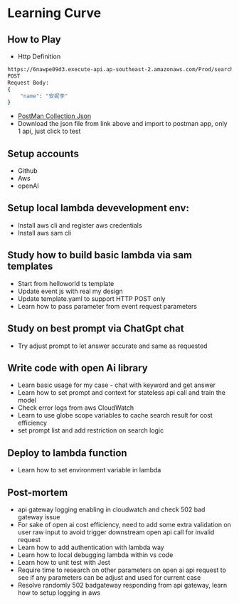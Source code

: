 # Learning Curve

## How to Play
+ Http Definition 
```bash
https://6nawpe09d3.execute-api.ap-southeast-2.amazonaws.com/Prod/search
POST
Request Body:
{
    "name": "安妮李"
}
```

+ [PostMan Collection Json](https://github.com/plutosun/play-aws/blob/main/everyoung.postman_collection.json)
+ Download the json file from link above and import to postman app, only 1 api, just click to test

## Setup accounts
+ Github
+ Aws
+ openAI

## Setup local lambda devevelopment env:
+ Install aws cli and register aws credentials
+ Install aws sam cli

## Study how to build basic lambda via sam templates 
+ Start from helloworld ts template
+ Update event js with real my design
+ Update template.yaml to support HTTP POST only
+ Learn how to pass parameter from event request parameters

## Study on best prompt via ChatGpt chat
+ Try adjust prompt to let answer accurate and same as requested

## Write code with open Ai library
+ Learn basic usage for my case - chat with keyword and get answer
+ Learn how to set prompt and context for stateless api call and train the model
+ Check error logs from aws CloudWatch
+ Learn to use globe scope variables to cache search result for cost efficiency
+ set prompt list and add restriction on search logic

## Deploy to lambda function
+ Learn how to set environment variable in lambda

## Post-mortem
+ api gateway logging enabling in cloudwatch and check 502 bad gateway issue
+ For sake of open ai cost efficiency, need to add some extra validation on user raw input to avoid trigger downstream open api call for invalid request 
+ Learn how to add authentication with lambda way
+ Learn how to local debugging lambda within vs code
+ Learn how to unit test with Jest
+ Require time to research on other parameters on open ai api request to see if any parameters can be adjust and used for current case
+ Resolve randomly 502 badgateway responding from api gateway, learn how to setup logging in aws